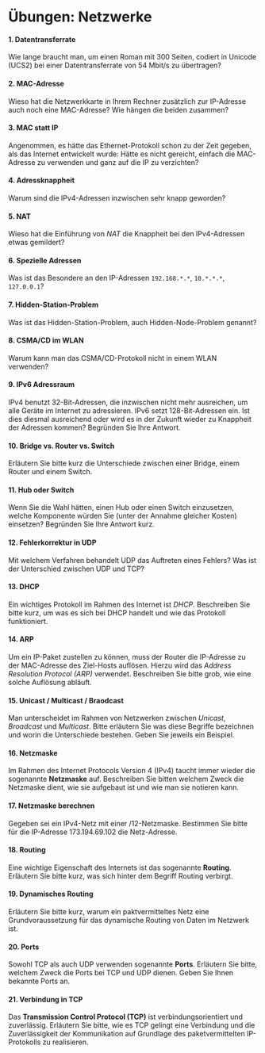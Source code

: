 # Übungen: Netzwerke


#### 1. Datentransferrate
Wie lange braucht man, um einen Roman mit 300 Seiten, codiert in Unicode (UCS2) bei einer Datentransferrate von 54 Mbit/s zu übertragen?


#### 2. MAC-Adresse
Wieso hat die Netzwerkkarte in Ihrem Rechner zusätzlich zur IP-Adresse auch noch eine MAC-Adresse? Wie hängen die beiden zusammen? 


#### 3. MAC statt IP
Angenommen, es hätte das Ethernet-Protokoll schon zu der Zeit gegeben, als das Internet entwickelt wurde: Hätte es nicht gereicht, einfach die MAC-Adresse zu verwenden und ganz auf die IP zu verzichten?


#### 4. Adressknappheit
Warum sind die IPv4-Adressen inzwischen sehr knapp geworden?


#### 5. NAT
Wieso hat die Einführung von *NAT* die Knappheit bei den IPv4-Adressen etwas gemildert?


#### 6. Spezielle Adressen
Was ist das Besondere an den IP-Adressen `192.168.*.*`, `10.*.*.*`, `127.0.0.1`?


#### 7. Hidden-Station-Problem
Was ist das Hidden-Station-Problem, auch Hidden-Node-Problem genannt?


#### 8. CSMA/CD im WLAN
Warum kann man das CSMA/CD-Protokoll nicht in einem WLAN verwenden?


#### 9. IPv6 Adressraum
IPv4 benutzt 32-Bit-Adressen, die inzwischen nicht mehr ausreichen, um alle Geräte im Internet zu adressieren. IPv6 setzt 128-Bit-Adressen ein. Ist dies diesmal ausreichend oder wird es in der Zukunft wieder zu Knappheit der Adressen kommen? Begründen Sie Ihre Antwort.


#### 10. Bridge vs. Router vs. Switch
Erläutern Sie bitte kurz die Unterschiede zwischen einer Bridge, einem Router und einem Switch.


#### 11. Hub oder Switch
Wenn Sie die Wahl hätten, einen Hub oder einen Switch einzusetzen, welche Komponente würden Sie (unter der Annahme gleicher Kosten) einsetzen? Begründen Sie Ihre Antwort kurz.


#### 12. Fehlerkorrektur in UDP
Mit welchem Verfahren behandelt UDP das Auftreten eines Fehlers? Was ist der Unterschied zwischen UDP und TCP?


#### 13. DHCP
Ein wichtiges Protokoll im Rahmen des Internet ist *DHCP*. Beschreiben Sie bitte kurz, um was es sich bei DHCP handelt und wie das Protokoll funktioniert.


#### 14. ARP
Um ein IP-Paket zustellen zu können, muss der Router die IP-Adresse zu der MAC-Adresse des Ziel-Hosts auflösen. Hierzu wird das *Address Resolution Protocol (ARP)* verwendet. Beschreiben Sie bitte grob, wie eine solche Auflösung abläuft.


#### 15. Unicast / Multicast / Braodcast
Man unterscheidet im Rahmen von Netzwerken zwischen *Unicast*, *Broadcast* und *Multicast*. Bitte erläutern Sie was diese Begriffe bezeichnen und worin die Unterschiede bestehen. Geben Sie jeweils ein Beispiel.


#### 16. Netzmaske
Im Rahmen des Internet Protocols Version 4 (IPv4) taucht immer wieder die sogenannte __Netzmaske__ auf. Beschreiben Sie bitten welchem Zweck die Netzmaske dient, wie sie aufgebaut ist und wie man sie notieren kann.


#### 17. Netzmaske berechnen
Gegeben sei ein IPv4-Netz mit einer /12-Netzmaske. Bestimmen Sie bitte für die IP-Adresse 173.194.69.102 die Netz-Adresse.


#### 18. Routing
Eine wichtige Eigenschaft des Internets ist das sogenannte __Routing__. Erläutern Sie bitte kurz, was sich hinter dem Begriff Routing verbirgt.


#### 19. Dynamisches Routing
Erläutern Sie bitte kurz, warum ein paktvermitteltes Netz eine Grundvoraussetzung für das dynamische Routing von Daten im Netzwerk ist.


#### 20. Ports
Sowohl TCP als auch UDP verwenden sogenannte __Ports__. Erläutern Sie bitte, welchem Zweck die Ports bei TCP und UDP dienen. Geben Sie Ihnen bekannte Ports an.


#### 21. Verbindung in TCP
Das __Transmission Control Protocol (TCP)__ ist verbindungsorientiert und zuverlässig. Erläutern Sie bitte, wie es TCP gelingt eine Verbindung und die Zuverlässigkeit der Kommunikation auf Grundlage des paketvermittelten IP-Protokolls zu realisieren.

